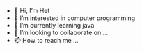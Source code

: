 - 👋 Hi, I’m Het
- 👀 I’m interested in computer programming 
- 🌱 I’m currently learning java
- 💞️ I’m looking to collaborate on ...
- 📫 How to reach me ...

<!---
het-prajapati/het-prajapati is a ✨ special ✨ repository because its `README.md` (this file) appears on your GitHub profile.
You can click the Preview link to take a look at your changes.
--->

